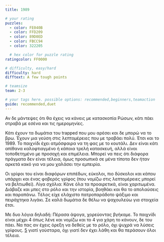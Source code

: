 ```yaml
---
title: 1989

# your rating
puzzles:
  - color: FE040B
  - color: FFD209
  - color: 89D0ED
  - color: FBCC94
  - color: 322205

  # hex color for puzzle rating
ratingcolor: FF0000

# difficulty, easy/hard
difficulty: hard
difftext: A few tough points

# teamsize
team: 2-3

# your tags here. possible options: recommended,beginners,teamaction
guide: recommended,duet
---
```


Αν δε μάντεψες ότι θα έχεις να κάνεις με κατασκοπία Ρώσων, κάτι πάει στραβά με εσένα και τις ημερομηνίες.

Κάτι έχουν τα δωμάτια του trapped που μου αρέσει και δε μπορώ να το βρω. Έχουν μια γεύση στις λεπτομέρειες που με τραβάει πολύ. Έτσι και το 1989.
Το παιχνίδι έχει ατμόσφαιρα να τη φας με το κουτάλι. Δεν είναι κάτι απίθανα καλοφτιαγμένο ή κάποια τρελή κατασκευή, αλλά είναι τοποθετημένο με προσοχή και επιμέλεια.
Μπορεί να πεις ότι διάφορα πράγματα δεν είναι τέλεια, όμως προσωπικά σε μένα τίποτα δεν ήταν αρκετά κακό για να μου χαλάσει την εμπειρία.

Οι γρίφοι του είναι διαφόρων επιπέδων, εύκολοι, πιο δύσκολοι και κάπου υπάρχει και ένας φοβερός γρίφος (που νομίζω στις λεπτομέρειες μπορεί να βελτιωθεί).
Λίγα σχόλια: Κάνε όλα τα προαιρετικά, είναι χαριτωμένα. Διάβαζε και μπες στο ρόλο και την ιστορία, βοηθάει και θα το απολαύσεις και παραπάνω.
Tέλος είχε ελάχιστο πατροπαράδοτο ψάξιμο και πειράχτηκα λιγάκι. Σε καλά δωμάτια δε θέλω να ψαχουλεύω για στοιχεία έτσι.

Με δυο λόγια δηλαδή: Πέρασα άψογα, χορεύοντας βγήκαμε. Το παιχνίδι είναι μέχρι 4 όπως λένε και νομίζω και το 4 για χάρη το κάνουν, δε του πάει. Να πας αν έχεις όρεξη να δεθείς με το ρόλο, όχι ψυχρά να λύσεις γρίφους.
<a href="https://en.wikipedia.org/wiki/Soviet_Army#/media/File:Coat_of_arms_of_the_Soviet_Union.svg">5</a> γιατί γούσταρα, όχι γιατί δεν έχει λάθη και θα περάσουν όλοι τέλεια.
